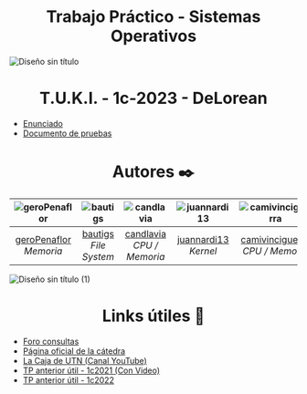 # <h1 align="center"> Trabajo Práctico - Sistemas Operativos </h1>

![Diseño sin título](https://github.com/sisoputnfrba/tp-2023-1c-DeLorean/assets/102627173/4578aafa-21eb-4d5e-96aa-9c8bead3515f)

##  <h1 align="center"> T.U.K.I. - 1c-2023 - DeLorean </h1>

* [Enunciado](https://docs.google.com/document/d/1orfThJsPmMx5uPzbY3wClGhqX8jASMOCUMlWnYAr7cA/edit)
* [Documento de pruebas](https://docs.google.com/document/d/1MNalaTCB95qGO8q3rlR7VVCQqv3VLP3oeYxBgXgBy5g/edit)

## <h1 align="center"> Autores ✒️ </h1>

| ![geroPenaflor](https://avatars.githubusercontent.com/u/102915702?v=4) | ![bautigs](https://avatars.githubusercontent.com/u/102747012?v=4) | ![candlavia](https://avatars.githubusercontent.com/u/102686872?v=4) | ![juannardi13](https://github.com/sisoputnfrba/tp-2023-1c-DeLorean/assets/102627173/1e079ed2-58b4-44df-ad6c-6a2a3f00dcbd) | ![camivinciguerra](https://avatars.githubusercontent.com/u/83617190?v=4) |
|:-------------------------------------:|:-------------------------------------:|:-------------------------------------:|:-------------------------------------:|:-------------------------------------:|
| [geroPenaflor](https://github.com/geroPenaflor) <br> _Memoria_ | [bautigs](https://github.com/bautigs) <br> _File System_ | [candlavia](https://github.com/candlavia) <br> _CPU / Memoria_ | [juannardi13](https://github.com/juannardi13) <br> _Kernel_ | [camivinciguerra](https://github.com/camivinciguerra) <br> _CPU / Memoria_ |

![Diseño sin título (1)](https://github.com/sisoputnfrba/tp-2023-1c-DeLorean/assets/102627173/eb84589f-43e2-405d-8468-d3128628359c)

## <h1 align="center"> Links útiles 🎁 </h1>

* [Foro consultas](https://github.com/sisoputnfrba/foro)
* [Página oficial de la cátedra](https://docs.utnso.com.ar)
* [La Caja de UTN (Canal YouTube)](https://www.youtube.com/@lacajadeutn8586)
* [TP anterior útil - 1c2021 (Con Video)](https://www.youtube.com/watch?v=dVWEKj9p5gE)
* [TP anterior útil - 1c2022](https://github.com/EspositoLucas/TP-SO-1c2022)
